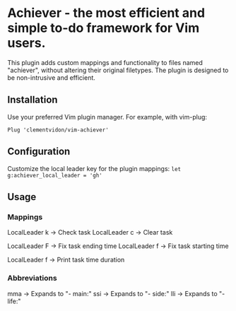 # Achiever - the most efficient and simple to-do framework for Vim users.

This plugin adds custom mappings and functionality to files named "achiever", without altering their original filetypes.
The plugin is designed to be non-intrusive and efficient.

## Installation

Use your preferred Vim plugin manager. For example, with vim-plug:

```vim
Plug 'clementvidon/vim-achiever'
```

## Configuration

Customize the local leader key for the plugin mappings: `let g:achiever_local_leader = 'gh'`

## Usage

### Mappings

LocalLeader k  → Check task
LocalLeader c  → Clear task

LocalLeader F  → Fix task ending time
LocalLeader f  → Fix task starting time

LocalLeader f  → Print task time duration

### Abbreviations

mma  → Expands to "- main:"
ssi  → Expands to "- side:"
lli  → Expands to "- life:"
